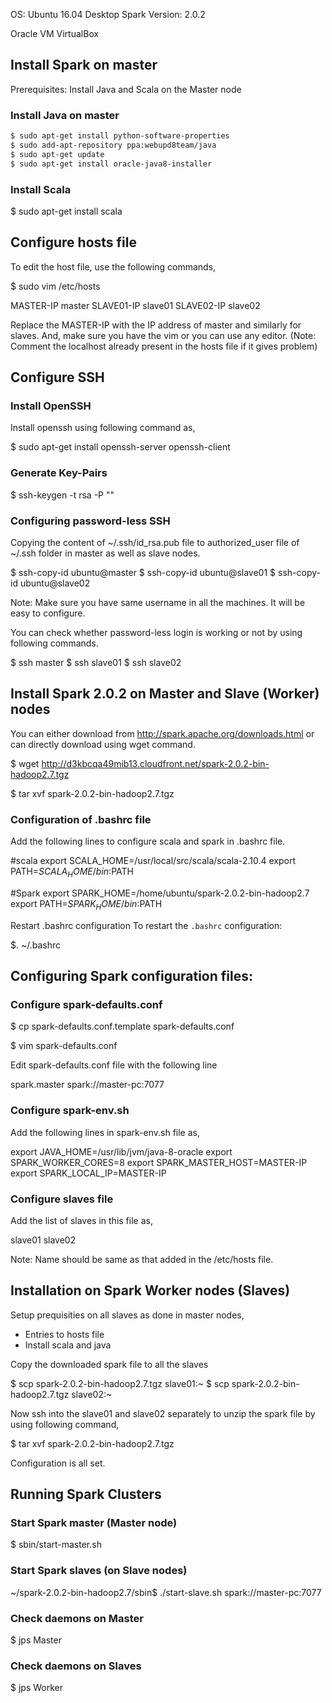 OS: Ubuntu 16.04 Desktop
Spark Version: 2.0.2

Oracle VM VirtualBox

## Install Spark on master

Prerequisites: Install Java and Scala on the Master node

### Install Java on master

```markdown
$ sudo apt-get install python-software-properties
$ sudo add-apt-repository ppa:webupd8team/java
$ sudo apt-get update
$ sudo apt-get install oracle-java8-installer
```

### Install Scala
$ sudo apt-get install scala

## Configure hosts file
To edit the host file, use the following commands,

$ sudo vim /etc/hosts

MASTER-IP master
SLAVE01-IP slave01
SLAVE02-IP slave02

Replace the MASTER-IP with the IP address of master and similarly for slaves. 
And, make sure you have the vim or you can use any editor.
(Note: Comment the localhost already present in the hosts file if it gives problem)

## Configure SSH

### Install OpenSSH
Install openssh using following command as,

$ sudo apt-get install openssh-server openssh-client

### Generate Key-Pairs
$ ssh-keygen -t rsa -P ""

### Configuring password-less SSH
Copying the content of ~/.ssh/id_rsa.pub file to authorized_user file of ~/.ssh folder in master as well as slave nodes.

$ ssh-copy-id ubuntu@master
$ ssh-copy-id ubuntu@slave01
$ ssh-copy-id ubuntu@slave02

Note: Make sure you have same username in all the machines. It will be easy to configure.

You can check whether password-less login is working or not by using following commands.

$ ssh master
$ ssh slave01
$ ssh slave02


## Install Spark 2.0.2 on Master and Slave (Worker) nodes

You can either download from http://spark.apache.org/downloads.html or can directly download using wget command.

$ wget http://d3kbcqa49mib13.cloudfront.net/spark-2.0.2-bin-hadoop2.7.tgz  

$ tar xvf spark-2.0.2-bin-hadoop2.7.tgz

### Configuration of .bashrc file
Add the following lines to configure scala and spark in .bashrc file.

#scala
export SCALA_HOME=/usr/local/src/scala/scala-2.10.4
export PATH=$SCALA_HOME/bin:$PATH

#Spark
export SPARK_HOME=/home/ubuntu/spark-2.0.2-bin-hadoop2.7
export PATH=$SPARK_HOME/bin:$PATH

Restart .bashrc configuration
To restart the `.bashrc` configuration:

$. ~/.bashrc 


## Configuring Spark configuration files:

### Configure spark-defaults.conf

$ cp spark-defaults.conf.template spark-defaults.conf

$ vim spark-defaults.conf

Edit spark-defaults.conf file with the following line

 spark.master                     spark://master-pc:7077

### Configure spark-env.sh
Add the following lines in spark-env.sh file as,

export JAVA_HOME=/usr/lib/jvm/java-8-oracle
export SPARK_WORKER_CORES=8
export SPARK_MASTER_HOST=MASTER-IP
export SPARK_LOCAL_IP=MASTER-IP


### Configure slaves file

Add the list of slaves in this file as,

slave01
slave02

Note: Name should be same as that added in the /etc/hosts file.

## Installation on Spark Worker nodes (Slaves)

Setup prequisities on all slaves as done in master nodes,

- Entries to hosts file
- Install scala and java

Copy the downloaded spark file to all the slaves

$ scp spark-2.0.2-bin-hadoop2.7.tgz slave01:~
$ scp spark-2.0.2-bin-hadoop2.7.tgz slave02:~

Now ssh into the slave01 and slave02 separately to unzip the spark file by using following command,

$ tar xvf spark-2.0.2-bin-hadoop2.7.tgz

Configuration is all set.


## Running Spark Clusters

### Start Spark master (Master node)
$ sbin/start-master.sh

### Start Spark slaves (on Slave nodes)
~/spark-2.0.2-bin-hadoop2.7/sbin$ ./start-slave.sh spark://master-pc:7077

### Check daemons on Master

$ jps
Master

### Check daemons on Slaves
$ jps
Worker

